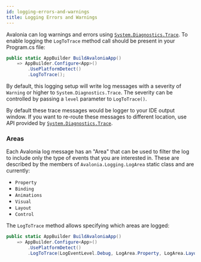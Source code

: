 ```yaml
---
id: logging-errors-and-warnings
title: Logging Errors and Warnings
---
```


Avalonia can log warnings and errors using [`System.Diagnostics.Trace`](https://docs.microsoft.com/en-us/dotnet/api/system.diagnostics.trace). To enable logging the `LogToTrace` method call should be present in your Program.cs file:

```csharp
public static AppBuilder BuildAvaloniaApp()
    => AppBuilder.Configure<App>()
        .UsePlatformDetect()
        .LogToTrace();
```

By default, this logging setup will write log messages with a severity of `Warning` or higher to `System.Diagnostics.Trace`. The severity can be controlled by passing a `level` parameter to `LogToTrace()`.

By default these trace messages would be logger to your IDE output window. If you want to re-route these messages to different location, use API provided by [`System.Diagnostics.Trace`](https://docs.microsoft.com/en-us/dotnet/api/system.diagnostics.trace).

### Areas

Each Avalonia log message has an "Area" that can be used to filter the log to include only the type of events that you are interested in. These are described by the members of `Avalonia.Logging.LogArea` static class and are currently:

* `Property`
* `Binding`
* `Animations`
* `Visual`
* `Layout`
* `Control`

The `LogToTrace` method allows specifying which areas are logged:

```csharp
public static AppBuilder BuildAvaloniaApp()
    => AppBuilder.Configure<App>()
        .UsePlatformDetect()
        .LogToTrace(LogEventLevel.Debug, LogArea.Property, LogArea.Layout);
```
